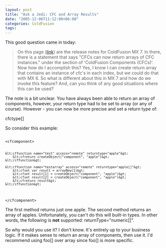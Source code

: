 ```yaml
---
layout: post
title: "Ask a Jedi: CFC and Array Results"
date: "2005-12-06T11:12:00+06:00"
categories: ColdFusion 
tags: 
---
```


This good question came in today:

<blockquote>
On this page (<a href="http://www.macromedia.com/support/documentation/en/coldfusion/mx7/releasenotes.html#changes">link</a>) are the release notes for ColdFusion MX 7.  In there, there is a statement that says "CFCs can now return arrays of CFC instances." under the section of 'ColdFusion Components (CFCs)'.  Now how do I accomplish this?  Yes, I know I can create return array that contains an instance of cfc's in each index, but we could do that with MX 6.  So what is different about this in MX 7 and how do we invoke this feature?  And, can you think of any good situations where this can be used?
</blockquote>

The note is a bit unclear. You have always been able to return an array of components, however, your return type had to be set to array (or any of course). However - you can now be more precise and set a return type of:

cfctype[]

So consider this example:

<code>
&lt;cfcomponent&gt;

	&lt;cffunction name="test" access="remote" returntype="apple"&gt;
		&lt;cfreturn createObject("component", "apple")&gt;
	&lt;/cffunction&gt;

	&lt;cffunction name="testarray" access="remote" returntype="apple[]"&gt;
		&lt;cfset var result = arrayNew(1)&gt;
		&lt;cfset result[1] = createObject("component", "apple")&gt;
		&lt;cfset result[2] = createObject("component", "apple")&gt;
		&lt;cfreturn result&gt;
	&lt;/cffunction&gt;
		
&lt;/cfcomponent&gt;
</code>

The first method returns just one apple. The second method returns an array of apples. Unfortunately, you can't do this will built-in types. In other words, the following is <b>not</b> supported: returnType="numeric[]". 

So why would you use it? I don't know. It's entirely up to your business logic. If it makes sense to return an array of components, then use it. I'd recommend using foo[] over array since foo[] is more specific.